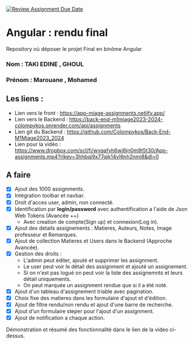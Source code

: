 [![Review Assignment Due Date](https://classroom.github.com/assets/deadline-readme-button-24ddc0f5d75046c5622901739e7c5dd533143b0c8e959d652212380cedb1ea36.svg)](https://classroom.github.com/a/6epMQcoo)
# Angular : rendu final
Repository où déposer le projet Final en binôme Angular

### Nom : TAKI EDINE , GHOUL

### Prénom : Marouane , Mohamed

## Les liens : 
- Lien vers le front : https://app-miage-assignments.netlify.app/
- Lien vers le Backend : https://back-end-m1miage2023-2024-colompykos.onrender.com/api/assignments
- Lien git du Backend : https://github.com/Colompykos/Back-End-M1Miage2023_2024
- Lien pour la vidéo : https://www.dropbox.com/scl/fi/wvqafvh6wi6jn0m9t5t30/App-assignments.mp4?rlkey=3hhbqj9x77qjk14yl6nh2nmi8&dl=0

## A faire
- [x] Ajout des 1000 assignments.
- [x] Intégration toolbar et navbar.
- [x] Droit d'acces user, admin, non connecté.
- [x] Identification par **login/password** avec authentification a l'aide de Json Web Tokens (Avancée ++)
  - Avec creation de compte(Sign up) et connexion(Log in).
- [x] Ajout des details assignements : Matieres, Auteurs, Notes, Image professeur et Remarques.
- [x] Ajout de collection Matieres et Users dans le Backend (Approche Avancée).  
- [x] Gestion des droits :
  - L'admin peut éditer, ajouté et supprimer les assignment.
  - Le user peut voir le détail des assignment et ajouté un assignement.
  - Si on n'est pas logué on peut voir la liste des assignemnts et leurs détail uniquements.
  - On peut marquée un assignment rendue que si il a été noté.
- [x] Ajout d'un tableau d'assignement triable avec pagination.
- [x] Choix fixe des matieres dans les formulaire d'ajout et d'édition.
- [x] Ajout de filtre rendu/non rendu et ajout d'une barre de recherche.
- [x] Ajout d'un formulaire steper pour l'ajout d'un assignment.
- [x] Ajout de notification a chaque action.

Démonstration et résumé des fonctionnalité dans le lien de la video ci-dessus.
